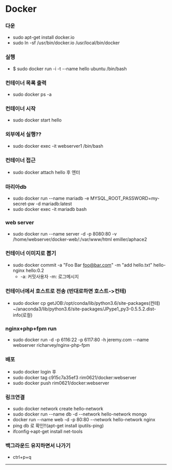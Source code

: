 # Docker

### 다운
* sudo apt-get install docker.io
* sudo ln -sf /usr/bin/docker.io /usr/local/bin/docker

### 실행
* $ sudo docker run -i -t --name hello ubuntu /bin/bash

### 컨테이너 목록 출력
* sudo docker ps -a

### 컨테이너 시작
* sudo docker start hello

### 외부에서 실행??
* sudo docker exec -it webserver1 /bin/bash

### 컨테이너 접근
* sudo docker attach hello 후 엔터

### 마리아db
* sudo docker run --name mariadb -e MYSQL_ROOT_PASSWORD=my-secret-pw -d mariadb:latest
* sudo docker exec -it mariadb bash

### web server
* sudo docker run --name server -d -p 8080:80 -v /home/webserver/docker-web/:/var/www/html emiller/aphace2

### 컨테이너 이미지로 뽑기
* sudo docker commit -a "Foo Bar <foo@bar.com>" -m "add hello.txt" hello-nginx hello:0.2
  * -a: 커밋사용자 -m: 로그메시지

### 컨테이너에서 호스트로 전송 (반대로하면 호스트->컨테)
* sudo docker cp getJOB:/opt/conda/lib/python3.6/site-packages(컨테) ~/anaconda3/lib/python3.6/site-packages/JPype1_py3-0.5.5.2.dist-info(로컬)

### nginx+php+fpm run
* sudo docker run -d -p 6116:22 -p 6117:80 -h jeremy.com --name webserver richarvey/nginx-php-fpm

### 배포
* sudo docker login 후
* sudo docker tag c915c7a35ef3 rim0621/docker:webserver
* sudo docker push rim0621/docker:webserver

### 링크연결
* sudo docker network create hello-network
* sudo docker run --name db -d --network hello-network mongo
* docker run --name web -d -p 80:80 --network hello-network nginx
* ping db 로 확인!!(apt-get install iputils-ping)
* ifconfig->apt-get install net-tools

### 백그라운드 유지하면서 나가기
* ctrl+p+q

----
